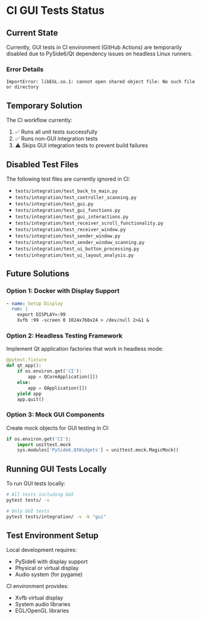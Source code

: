 # CI GUI Tests Status

## Current State

Currently, GUI tests in CI environment (GitHub Actions) are temporarily disabled due to PySide6/Qt dependency issues on headless Linux runners.

### Error Details
```
ImportError: libEGL.so.1: cannot open shared object file: No such file or directory
```

## Temporary Solution

The CI workflow currently:
1. ✅ Runs all unit tests successfully
2. ✅ Runs non-GUI integration tests
3. ⚠️ Skips GUI integration tests to prevent build failures

## Disabled Test Files

The following test files are currently ignored in CI:

- `tests/integration/test_back_to_main.py`
- `tests/integration/test_controller_scanning.py`
- `tests/integration/test_gui.py`
- `tests/integration/test_gui_functions.py`
- `tests/integration/test_gui_interactions.py`
- `tests/integration/test_receiver_scroll_functionality.py`
- `tests/integration/test_receiver_window.py`
- `tests/integration/test_sender_window.py`
- `tests/integration/test_sender_window_scanning.py`
- `tests/integration/test_ui_button_processing.py`
- `tests/integration/test_ui_layout_analysis.py`

## Future Solutions

### Option 1: Docker with Display Support
```yaml
- name: Setup Display
  run: |
    export DISPLAY=:99
    Xvfb :99 -screen 0 1024x768x24 > /dev/null 2>&1 &
```

### Option 2: Headless Testing Framework
Implement Qt application factories that work in headless mode:
```python
@pytest.fixture
def qt_app():
    if os.environ.get('CI'):
        app = QCoreApplication([])
    else:
        app = QApplication([])
    yield app
    app.quit()
```

### Option 3: Mock GUI Components
Create mock objects for GUI testing in CI:
```python
if os.environ.get('CI'):
    import unittest.mock
    sys.modules['PySide6.QtWidgets'] = unittest.mock.MagicMock()
```

## Running GUI Tests Locally

To run GUI tests locally:
```bash
# All tests including GUI
pytest tests/ -v

# Only GUI tests
pytest tests/integration/ -v -k "gui"
```

## Test Environment Setup

Local development requires:
- PySide6 with display support
- Physical or virtual display
- Audio system (for pygame)

CI environment provides:
- Xvfb virtual display
- System audio libraries
- EGL/OpenGL libraries